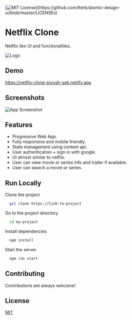 
[![MIT License](https://img.shields.io/apm/l/atomic-design-ui.svg?)](https://github.com/tterb/atomic-design-ui/blob/master/LICENSEs)

# Netflix Clone

Netflix like UI and functionalities.

![Logo](https://netflix-clone-piyush-sati.netlify.app/static/media/netflixLogo.4c73f69a.png)

## Demo

https://netflix-clone-piyush-sati.netlify.app


## Screenshots

![App Screenshot](https://i.ibb.co/y8RH4sf/netflix-clone.png)

  
## Features

- Progressive Web App.
- Fully responsive and mobile friendly.
- State management using context api.
- User authentication + sign in with google.
- UI almost similar to netflix.
- User can view movie or series info and trailer if available.
- User can search a movie or series.


## Run Locally

Clone the project

```bash
  git clone https://link-to-project
```

Go to the project directory

```bash
  cd my-project
```

Install dependencies

```bash
  npm install
```

Start the server

```bash
  npm run start
```

  
## Contributing

Contributions are always welcome!

  
## License

[MIT](https://choosealicense.com/licenses/mit/)

  
